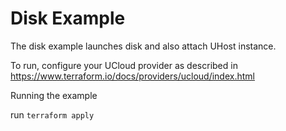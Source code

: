 # Disk Example

The disk example launches disk and also attach UHost instance.

To run, configure your UCloud provider as described in https://www.terraform.io/docs/providers/ucloud/index.html

Running the example

run `terraform apply`